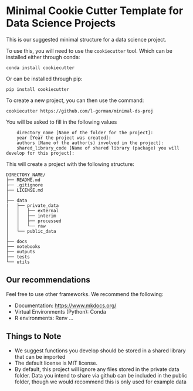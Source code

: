 # Minimal Cookie Cutter Template for Data Science Projects

This is our suggested minimal structure for a data
science project.

To use this, you will need to use the `cookiecutter` tool. Which
can be installed either through conda:

`conda install cookiecutter`

Or can be installed through pip:

`pip install cookiecutter`

To create a new project, you can then use 
the command:

`cookiecutter https://github.com/l-gorman/minimal-ds-proj`

You will be asked to fill in the following values

```
    directory_name [Name of the folder for the project]: 
    year [Year the project was created]: 
    authors [Name of the author(s) involved in the project]: 
    shared_library_code [Name of shared library (package) you will develop for this project]: 
```

This will create a project with the following structure:

```
DIRECTORY_NAME/
├── README.md
├── .gitignore
├── LICENSE.md
│
├── data
|   ├── private_data 
│   │   ├── external
│   │   ├── interim
│   │   ├── processed
│   │   └── raw
│   └── public_data
│
├── docs
├── notebooks
├── outputs
├── tests
└── utils 
```

## Our recommendations
Feel free to use other frameworks. We recommend
the following:

- Documentation: https://www.mkdocs.org/
- Virtual Environments (Python): Conda
- R environments: Renv
...


## Things to Note

* We suggest functions you develop should be stored in a shared library that can be imported
* The default license is MIT license.
* By default, this project will ignore any files stored in the private data folder. Data you intend to share via github can be included in the public folder, though we would recommend this is only used for example data



